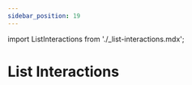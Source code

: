 ```yaml
---
sidebar_position: 19
---
```

import ListInteractions from './_list-interactions.mdx';

# List Interactions

<ListInteractions />